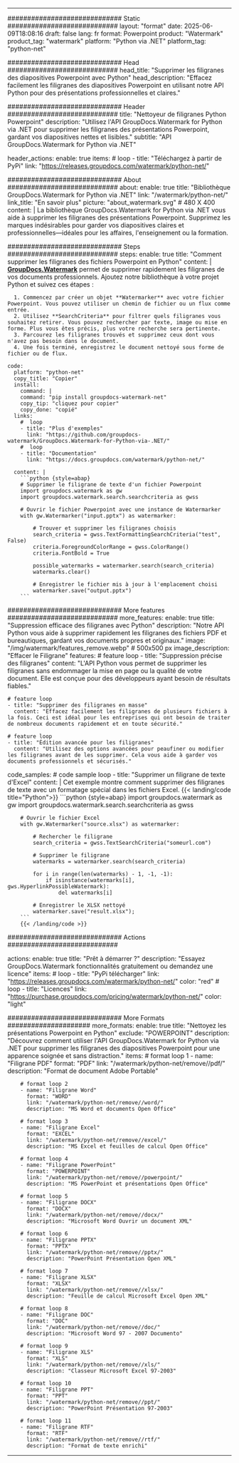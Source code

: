 
---
############################# Static ############################
layout: "format"
date:  2025-06-09T18:08:16
draft: false
lang: fr
format: Powerpoint
product: "Watermark"
product_tag: "watermark"
platform: "Python via .NET"
platform_tag: "python-net"

############################# Head ############################
head_title: "Supprimer les filigranes des diapositives Powerpoint avec Python"
head_description: "Effacez facilement les filigranes des diapositives Powerpoint en utilisant notre API Python pour des présentations professionnelles et claires."

############################# Header ############################
title: "Nettoyeur de filigranes Python Powerpoint" 
description: "Utilisez l'API GroupDocs.Watermark for Python via .NET pour supprimer les filigranes des présentations Powerpoint, gardant vos diapositives nettes et lisibles."
subtitle: "API GroupDocs.Watermark for Python via .NET" 

header_actions:
  enable: true
  items:
    #  loop
    - title: "Téléchargez à partir de PyPi"
      link: "https://releases.groupdocs.com/watermark/python-net/"
      
############################# About ############################
about:
    enable: true
    title: "Bibliothèque GroupDocs.Watermark for Python via .NET"
    link: "/watermark/python-net/"
    link_title: "En savoir plus"
    picture: "about_watermark.svg" # 480 X 400
    content: |
       La bibliothèque GroupDocs.Watermark for Python via .NET vous aide à supprimer les filigranes des présentations Powerpoint. Supprimez les marques indésirables pour garder vos diapositives claires et professionnelles—idéales pour les affaires, l'enseignement ou la formation.

############################# Steps ############################
steps:
    enable: true
    title: "Comment supprimer les filigranes des fichiers Powerpoint en Python"
    content: |
      **[GroupDocs.Watermark](https://products.groupdocs.com/watermark/python-net/)** permet de supprimer rapidement les filigranes de vos documents professionnels. Ajoutez notre bibliothèque à votre projet Python et suivez ces étapes :
      
      1. Commencez par créer un objet **Watermarker** avec votre fichier Powerpoint. Vous pouvez utiliser un chemin de fichier ou un flux comme entrée.
      2. Utilisez **SearchCriteria** pour filtrer quels filigranes vous souhaitez retirer. Vous pouvez rechercher par texte, image ou mise en forme. Plus vous êtes précis, plus votre recherche sera pertinente.
      3. Parcourez les filigranes trouvés et supprimez ceux dont vous n'avez pas besoin dans le document.
      4. Une fois terminé, enregistrez le document nettoyé sous forme de fichier ou de flux.
   
    code:
      platform: "python-net"
      copy_title: "Copier"
      install:
        command: |
        command: "pip install groupdocs-watermark-net"
        copy_tip: "cliquez pour copier"
        copy_done: "copié"
      links:
        #  loop
        - title: "Plus d'exemples"
          link: "https://github.com/groupdocs-watermark/GroupDocs.Watermark-for-Python-via-.NET/"
        #  loop
        - title: "Documentation"
          link: "https://docs.groupdocs.com/watermark/python-net/"
          
      content: |
        ```python {style=abap}
        # Supprimer le filigrane de texte d'un fichier Powerpoint
        import groupdocs.watermark as gw
        import groupdocs.watermark.search.searchcriteria as gwss

        # Ouvrir le fichier Powerpoint avec une instance de Watermarker
        with gw.Watermarker("input.pptx") as watermarker:

            # Trouver et supprimer les filigranes choisis
            search_criteria = gwss.TextFormattingSearchCriteria("test", False)
            criteria.ForegroundColorRange = gwss.ColorRange()
            criteria.FontBold = True

            possible_watermarks = watermarker.search(search_criteria)
            watermarks.clear()

            # Enregistrer le fichier mis à jour à l'emplacement choisi
            watermarker.save("output.pptx")
        ```            

############################# More features ############################
more_features:
  enable: true
  title: "Suppression efficace des filigranes avec Python"
  description: "Notre API Python vous aide à supprimer rapidement les filigranes des fichiers PDF et bureautiques, gardant vos documents propres et originaux."
  image: "/img/watermark/features_remove.webp" # 500x500 px
  image_description: "Effacer le Filigrane"
  features:
    # feature loop
    - title: "Suppression précise des filigranes"
      content: "L'API Python vous permet de supprimer les filigranes sans endommager la mise en page ou la qualité de votre document. Elle est conçue pour des développeurs ayant besoin de résultats fiables."

    # feature loop
    - title: "Supprimer des filigranes en masse"
      content: "Effacez facilement les filigranes de plusieurs fichiers à la fois. Ceci est idéal pour les entreprises qui ont besoin de traiter de nombreux documents rapidement et en toute sécurité."

    # feature loop
    - title: "Édition avancée pour les filigranes"
      content: "Utilisez des options avancées pour peaufiner ou modifier les filigranes avant de les supprimer. Cela vous aide à garder vos documents professionnels et sécurisés."
      
  code_samples:
    # code sample loop
    - title: "Supprimer un filigrane de texte d'Excel"
      content: |
        Cet exemple montre comment supprimer des filigranes de texte avec un formatage spécial dans les fichiers Excel.
        {{< landing/code title="Python">}}
        ```python {style=abap}
        import groupdocs.watermark as gw
        import groupdocs.watermark.search.searchcriteria as gwss

        # Ouvrir le fichier Excel
        with gw.Watermarker("source.xlsx") as watermarker:

            # Rechercher le filigrane
            search_criteria = gwss.TextSearchCriteria("someurl.com")

            # Supprimer le filigrane
            watermarks = watermarker.search(search_criteria)

            for i in range(len(watermarks) - 1, -1, -1):
                if isinstance(watermarks[i], gws.HyperlinkPossibleWatermark):
                    del watermarks[i]

            # Enregistrer le XLSX nettoyé
            watermarker.save("result.xlsx");
        ```
        {{< /landing/code >}}


############################# Actions ############################

actions:
  enable: true
  title: "Prêt à démarrer ?"
  description: "Essayez GroupDocs.Watermark fonctionnalités gratuitement ou demandez une licence"
  items:
    #  loop
    - title: "PyPi télécharger"
      link: "https://releases.groupdocs.com/watermark/python-net/"
      color: "red"
        #  loop
    - title: "Licences"
      link: "https://purchase.groupdocs.com/pricing/watermark/python-net/"
      color: "light"


############################# More Formats #####################
more_formats:
    enable: true
    title: "Nettoyez les présentations Powerpoint en Python"
    exclude: "POWERPOINT"
    description: "Découvrez comment utiliser l'API GroupDocs.Watermark for Python via .NET pour supprimer les filigranes des diapositives Powerpoint pour une apparence soignée et sans distraction."
    items: 
        # format loop 1
        - name: "Filigrane PDF"
          format: "PDF"
          link: "/watermark/python-net/remove//pdf/"
          description: "Format de document Adobe Portable"

        # format loop 2
        - name: "Filigrane Word"
          format: "WORD"
          link: "/watermark/python-net/remove//word/"
          description: "MS Word et documents Open Office"
          
        # format loop 3
        - name: "Filigrane Excel"
          format: "EXCEL"
          link: "/watermark/python-net/remove//excel/"
          description: "MS Excel et feuilles de calcul Open Office"

        # format loop 4
        - name: "Filigrane PowerPoint"
          format: "POWERPOINT"
          link: "/watermark/python-net/remove//powerpoint/"
          description: "MS PowerPoint et présentations Open Office"

        # format loop 5
        - name: "Filigrane DOCX"
          format: "DOCX"
          link: "/watermark/python-net/remove//docx/"
          description: "Microsoft Word Ouvrir un document XML"
          
        # format loop 6
        - name: "Filigrane PPTX"
          format: "PPTX"
          link: "/watermark/python-net/remove//pptx/"
          description: "PowerPoint Présentation Open XML"
          
        # format loop 7
        - name: "Filigrane XLSX"
          format: "XLSX"
          link: "/watermark/python-net/remove//xlsx/"
          description: "Feuille de calcul Microsoft Excel Open XML"

        # format loop 8
        - name: "Filigrane DOC"
          format: "DOC"
          link: "/watermark/python-net/remove//doc/"
          description: "Microsoft Word 97 - 2007 Documento"

        # format loop 9
        - name: "Filigrane XLS"
          format: "XLS"
          link: "/watermark/python-net/remove//xls/"
          description: "Classeur Microsoft Excel 97-2003"

        # format loop 10
        - name: "Filigrane PPT"
          format: "PPT"
          link: "/watermark/python-net/remove//ppt/"
          description: "PowerPoint Présentation 97-2003"

        # format loop 11
        - name: "Filigrane RTF"
          format: "RTF"
          link: "/watermark/python-net/remove//rtf/"
          description: "Format de texte enrichi"

---